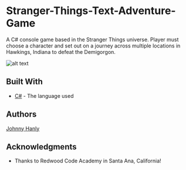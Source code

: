 # Stranger-Things-Text-Adventure-Game

A C# console game based in the Stranger Things universe. Player must choose a character and set out on a journey across multiple locations in Hawkings, Indiana to defeat the Demigorgon.


![alt text](https://imgur.com/Wt9LbEz)
## Built With

* [C#](https://docs.microsoft.com/en-us/dotnet/csharp/) - The language used

## Authors
  [Johnny Hanly](https://github.com/JohnnyHanly)

## Acknowledgments

* Thanks to Redwood Code Academy in Santa Ana, California!

